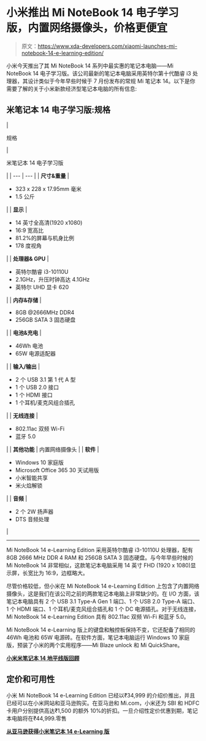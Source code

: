 # 小米推出 Mi NoteBook 14 电子学习版，内置网络摄像头，价格更便宜

> 原文：<https://www.xda-developers.com/xiaomi-launches-mi-notebook-14-e-learning-edition/>

小米今天推出了其 Mi NoteBook 14 系列中最实惠的笔记本电脑——Mi NoteBook 14 电子学习版。该公司最新的笔记本电脑采用英特尔第十代酷睿 i3 处理器，其设计类似于今年早些时候于 7 月份发布的常规 Mi 笔记本 14。以下是你需要了解的关于小米新款经济型笔记本电脑的所有信息:

## 米笔记本 14 电子学习版:规格

| 

规格

 | 

米笔记本 14 电子学习版

 |
| --- | --- |
| **尺寸&重量** | 

*   323 x 228 x 17.95mm 毫米
*   1.5 公斤

 |
| **显示** | 

*   14 英寸全高清(1920 x1080)
*   16:9 宽高比
*   81.2%的屏幕与机身比例
*   178 度视角

 |
| **处理器& GPU** | 

*   英特尔酷睿 i3-10110U
*   2.1GHz，升压时钟高达 4.1GHz
*   英特尔 UHD 显卡 620

 |
| **内存&存储** | 

*   8GB @2666MHz DDR4
*   256GB SATA 3 固态硬盘

 |
| **电池&充电** | 

*   46Wh 电池
*   65W 电源适配器

 |
| **输入/输出** | 

*   2 个 USB 3.1 第 1 代 A 型
*   1 个 USB 2.0 接口
*   1 个 HDMI 接口
*   1 个耳机/麦克风组合插孔

 |
| **无线连接** | 

*   802.11ac 双频 Wi-Fi
*   蓝牙 5.0

 |
| **其他功能** | 内置网络摄像头 |
| **软件** | 

*   Windows 10 家庭版
*   Microsoft Office 365 30 天试用版
*   小米智能共享
*   米火焰解锁

 |
| **音频** | 

*   2 个 2W 扬声器
*   DTS 音频处理

 |

* * *

Mi NoteBook 14 e-Learning Edition 采用英特尔酷睿 i3-10110U 处理器，配有 8GB 2666 MHz DDR 4 RAM 和 256GB SATA 3 固态硬盘。与今年早些时候的 Mi NoteBook 14 非常相似，这款笔记本电脑采用 14 英寸 FHD (1920 x 1080)显示屏，长宽比为 16:9，边框略大。

尽管价格较低，但小米在 Mi NoteBook 14 e-Learning Edition 上包含了内置网络摄像头，这是我们在该公司之前的两款笔记本电脑上非常缺少的。在 I/O 方面，该笔记本电脑具有 2 个 USB 3.1 Type-A Gen 1 端口、1 个 USB 2.0 Type-A 端口、1 个 HDMI 端口、1 个耳机/麦克风组合插孔和 1 个 DC 电源插孔。对于无线连接，Mi NoteBook 14 e-Learning Edition 具有 802.11ac 双频 Wi-Fi 和蓝牙 5.0。

Mi NoteBook 14 e-Learning 版上的键盘和触控板保持不变，它还配备了相同的 46Wh 电池和 65W 电源砖。在软件方面，笔记本电脑运行 Windows 10 家庭版，预装了小米的两个实用程序——Mi Blaze unlock 和 Mi QuickShare。

**[小米米笔记本 14 地平线版回顾](https://www.xda-developers.com/xiaomi-mi-notebook-14-horizon-edition-review)**

## 定价和可用性

小米 Mi NoteBook 14 e-Learning Edition 已经以₹34,999 的介绍价推出，并且已经可以在小米网站和亚马逊购买。在亚马逊和 Mi.com，小米还为 SBI 和 HDFC 卡用户分别提供高达₹1,500 的额外 10%的折扣。一旦介绍性定价优惠到期，笔记本电脑将在₹44,999.零售

**[从亚马逊获得小米笔记本 14 e-Learning 版](https://www.amazon.in/Notebook-XMA1901-FI-14-inch-Windows-Graphics/dp/B08M47V1SS/ref=sr_1_7?tag=xdaportalin-21)**